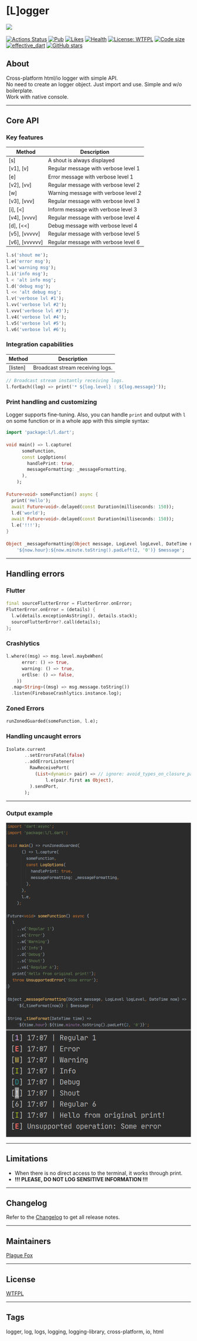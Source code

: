# [L]ogger  
  
![](https://github.com/PlugFox/l/raw/master/.img/l.png)  
  
[![Actions Status](https://github.com/PlugFox/l/workflows/Logger/badge.svg)](https://github.com/PlugFox/l/actions)
[![Pub](https://img.shields.io/pub/v/l.svg)](https://pub.dev/packages/l)
[![Likes](https://img.shields.io/badge/dynamic/json?color=blue&label=likes&query=likes&url=http://www.pubscore.gq/likes?package=l&style=flat-square&cacheSeconds=90000)](https://pub.dev/packages/l)
[![Health](https://img.shields.io/badge/dynamic/json?color=blue&label=health&query=pub_points&url=http://www.pubscore.gq/pub-points?package=l&style=flat-square&cacheSeconds=90000)](https://pub.dev/packages/l/score)
[![License: WTFPL](https://img.shields.io/badge/License-WTFPL-brightgreen.svg)](https://en.wikipedia.org/wiki/WTFPL)
[![Code size](https://img.shields.io/github/languages/code-size/plugfox/l?logo=github&logoColor=white)](https://github.com/plugfox/l)
[![effective_dart](https://img.shields.io/badge/style-effective_dart-40c4ff.svg)](https://github.com/tenhobi/effective_dart)
[![GitHub stars](https://img.shields.io/github/stars/PlugFox/l?style=social)](https://github.com/PlugFox/l/)
  
  
## About  
Cross-platform html/io logger with simple API.  
No need to create an logger object. Just import and use. Simple and w/o boilerplate.  
Work with native console.  
  
  
<!--![](https://github.com/PlugFox/l/raw/master/.img/l.gif)-->
  
---
  
## Core API  
  
### Key features  
  
|     Method     | Description                          |
|----------------|--------------------------------------|
| [s]            | A shout is always displayed          |
| [v1], [v]      | Regular message with verbose level 1 |
| [e]            | Error message with verbose level 1   |
| [v2], [vv]     | Regular message with verbose level 2 |
| [w]            | Warning message with verbose level 2 |
| [v3], [vvv]    | Regular message with verbose level 3 |
| [i], [<]       | Inform message with verbose level 3  |
| [v4], [vvvv]   | Regular message with verbose level 4 |
| [d], [<<]      | Debug message with verbose level 4   |
| [v5], [vvvvv]  | Regular message with verbose level 5 |
| [v6], [vvvvvv] | Regular message with verbose level 6 |
  
```dart
l.s('shout me');
l.e('error msg');
l.w('warning msg');
l.i('info msg');
l < 'alt info msg';
l.d('debug msg');
l << 'alt debug msg';
l.v('verbose lvl #1');
l.vv('verbose lvl #2');
l.vvv('verbose lvl #3');
l.v4('verbose lvl #4');
l.v5('verbose lvl #5');
l.v6('verbose lvl #6');
```  
  
  
### Integration capabilities  
  
|     Method     | Description                       |
|----------------|-----------------------------------|
|    [listen]    | Broadcast stream receiving logs.  |
  
```dart
// Broadcast stream instantly receiving logs.
l.forEach((log) => print('* ${log.level} : ${log.message}'));
```  


### Print handling and customizing  
  
Logger supports fine-tuning.
Also, you can handle `print` and output with `l` on some function or in a whole app with this simple syntax:  
  
```dart
import 'package:l/l.dart';

void main() => l.capture(
      someFunction,
      const LogOptions(
        handlePrint: true,
        messageFormatting: _messageFormatting,
      ),
    );

Future<void> someFunction() async {
  print('Hello');
  await Future<void>.delayed(const Duration(milliseconds: 150));
  l.d('world');
  await Future<void>.delayed(const Duration(milliseconds: 150));
  l.e('!!!');
}

Object _messageFormatting(Object message, LogLevel logLevel, DateTime now) =>
    '${now.hour}:${now.minute.toString().padLeft(2, '0')} $message';
```  
  
---

## Handling errors  

### Flutter

```dart
final sourceFlutterError = FlutterError.onError;
FlutterError.onError = (details) {
  l.w(details.exceptionAsString(), details.stack);
  sourceFlutterError?.call(details);
};
```
  
### Crashlytics

```dart
l.where((msg) => msg.level.maybeWhen(
      error: () => true,
      warning: () => true,
      orElse: () => false,
    ))
  .map<String>((msg) => msg.message.toString())
  .listen(FirebaseCrashlytics.instance.log);
```
  
### Zoned Errors

```dart
runZonedGuarded(someFunction, l.e);  
```
  
### Handling uncaught errors  
  
```dart
Isolate.current
       ..setErrorsFatal(false)
       ..addErrorListener(
         RawReceivePort(
           (List<dynamic> pair) => // ignore: avoid_types_on_closure_parameters
               l.e(pair.first as Object),
         ).sendPort,
       );
```    
  
---

### Output example  
  
![](.img/sample.png)    
  
  
---
  
## Limitations  
  
* When there is no direct access to the terminal, it works through print.  
* **!!! PLEASE, DO NOT LOG SENSITIVE INFORMATION !!!**  
  
  
---  
  
## Changelog  
  
Refer to the [Changelog](https://github.com/plugfox/l/blob/master/CHANGELOG.md) to get all release notes.  
  
  
---
  
## Maintainers  
  
[Plague Fox](https://plugfox.dev)  
  
  
---
  
## License  
  
[WTFPL](https://github.com/plugfox/l/blob/master/LICENSE)  
  
  
---
  
## Tags  
  
logger, log, logs, logging, logging-library, cross-platform, io, html  
  
  